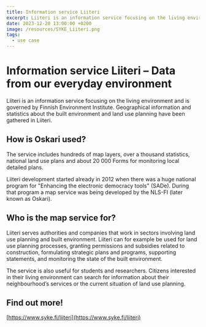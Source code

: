 ```yaml
---
title: Information service Liiteri
excerpt: Liiteri is an information service focusing on the living environment and is governed by Finnish Environment Institute. Geographical information and statistics about the built environment and land use planning have been gathered in Liiteri.
date: 2023-12-20 13:00:00 +0200
image: /resources/SYKE_Liiteri.png
tags:
  - use case
---
```


# Information service Liiteri – Data from our everyday environment

Liiteri is an information service focusing on the living environment and is governed by Finnish Environment Institute. Geographical information and statistics about the built environment and land use planning have been gathered in Liiteri.

## How is Oskari used?

The service includes hundreds of map layers, over a thousand statistics, national land use plans and about 20 000 Forms for monitoring local detailed plans.

Liiteri development started already in 2012 when there was a huge national program for "Enhancing the electronic democracy tools" (SADe). During that program a map service was being developed by the NLS-FI (later known as Oskari).

## Who is the map service for?

Liiteri serves authorities and companies that work in sectors involving land use planning and built environment. Liiteri can for example be used for land use planning processes, granting permissions and subsidies related to construction, formulating strategic plans and programs, supporting statements, and monitoring the state of the built environment.

The service is also useful for students and researchers. Citizens interested in their living environment can search for information about their neighbourhood’s services or the current situation of land use planning.

## Find out more!

[https://www.syke.fi/liiteri](https://www.syke.fi/liiteri)
